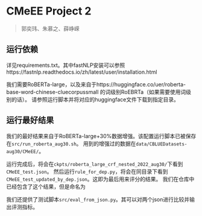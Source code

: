 # CMeEE Project 2
> 郭奕玮、朱慕之、薛峥嵘
## 运行依赖
详见requirements.txt。其中fastNLP安装可以参照https://fastnlp.readthedocs.io/zh/latest/user/installation.html

我们需要RoBERTa-large，以及来自于https://huggingface.co/uer/roberta-base-word-chinese-cluecorpussmall 的词级别RoEBRTa（如果需要使用词级别的话）。
请参照运行脚本并将对应的huggingface文件下载到指定目录。

## 运行最好结果
我们的最好结果来自于RoBERTa-large+30%数据增强。该配置运行脚本已被保存在`src/run_roberta_aug30.sh`。
用到的增强过的数据在`data/CBLUEDatasets-aug30/CMeEE/`。

运行完成后，将会在`ckpts/roberta_large_crf_nested_2022_aug30/`下看到`CMeEE_test.json`。
然后运行`rule_for_dep.py`，将会在同目录下看到`CMeEE_test_updated_by_dep.json`。这即为最后用来评分的结果。
我们在仓库中已经包含了这个结果，但是命名为

我们还提供了测试脚本`src/eval_from_json.py`。其可以对两个json进行比较并输出评测指标。